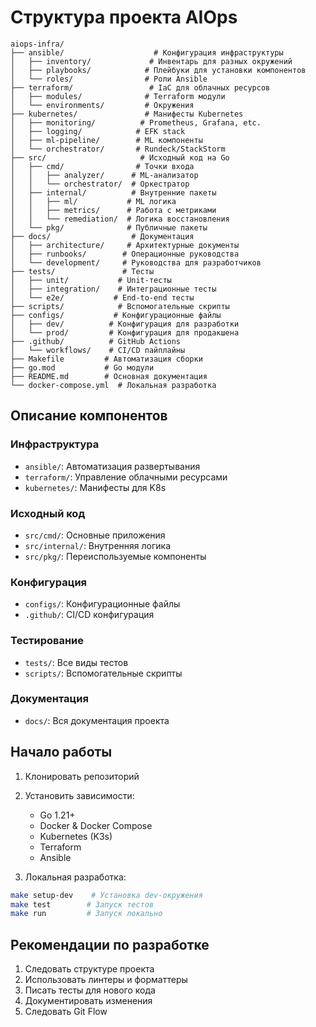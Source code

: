 # Структура проекта AIOps

```
aiops-infra/
├── ansible/                    # Конфигурация инфраструктуры
│   ├── inventory/             # Инвентарь для разных окружений
│   ├── playbooks/            # Плейбуки для установки компонентов
│   └── roles/                # Роли Ansible
├── terraform/                 # IaC для облачных ресурсов
│   ├── modules/              # Terraform модули
│   └── environments/         # Окружения
├── kubernetes/               # Манифесты Kubernetes
│   ├── monitoring/          # Prometheus, Grafana, etc.
│   ├── logging/            # EFK stack
│   ├── ml-pipeline/        # ML компоненты
│   └── orchestrator/       # Rundeck/StackStorm
├── src/                     # Исходный код на Go
│   ├── cmd/                # Точки входа
│   │   ├── analyzer/      # ML-анализатор
│   │   └── orchestrator/  # Оркестратор
│   ├── internal/          # Внутренние пакеты
│   │   ├── ml/           # ML логика
│   │   ├── metrics/      # Работа с метриками
│   │   └── remediation/  # Логика восстановления
│   └── pkg/              # Публичные пакеты
├── docs/                  # Документация
│   ├── architecture/     # Архитектурные документы
│   ├── runbooks/        # Операционные руководства
│   └── development/     # Руководства для разработчиков
├── tests/               # Тесты
│   ├── unit/           # Unit-тесты
│   ├── integration/    # Интеграционные тесты
│   └── e2e/           # End-to-end тесты
├── scripts/            # Вспомогательные скрипты
├── configs/           # Конфигурационные файлы
│   ├── dev/          # Конфигурация для разработки
│   └── prod/         # Конфигурация для продакшена
├── .github/          # GitHub Actions
│   └── workflows/    # CI/CD пайплайны
├── Makefile         # Автоматизация сборки
├── go.mod           # Go модули
├── README.md        # Основная документация
└── docker-compose.yml  # Локальная разработка
```

## Описание компонентов

### Инфраструктура
- `ansible/`: Автоматизация развертывания
- `terraform/`: Управление облачными ресурсами
- `kubernetes/`: Манифесты для K8s

### Исходный код
- `src/cmd/`: Основные приложения
- `src/internal/`: Внутренняя логика
- `src/pkg/`: Переиспользуемые компоненты

### Конфигурация
- `configs/`: Конфигурационные файлы
- `.github/`: CI/CD конфигурация

### Тестирование
- `tests/`: Все виды тестов
- `scripts/`: Вспомогательные скрипты

### Документация
- `docs/`: Вся документация проекта

## Начало работы

1. Клонировать репозиторий
2. Установить зависимости:
   - Go 1.21+
   - Docker & Docker Compose
   - Kubernetes (K3s)
   - Terraform
   - Ansible

3. Локальная разработка:
```bash
make setup-dev    # Установка dev-окружения
make test        # Запуск тестов
make run         # Запуск локально
```

## Рекомендации по разработке

1. Следовать структуре проекта
2. Использовать линтеры и форматтеры
3. Писать тесты для нового кода
4. Документировать изменения
5. Следовать Git Flow 